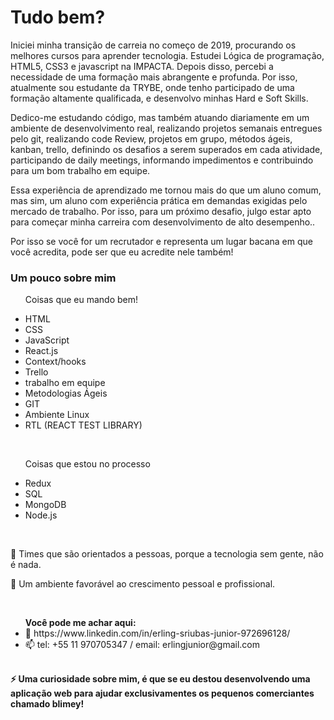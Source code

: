 <h1>Tudo bem?</h1>

<p>Iniciei minha transição de carreia no começo de 2019, procurando os melhores cursos para aprender tecnologia. Estudei Lógica de programação, HTML5, CSS3 e javascript na IMPACTA. Depois disso, percebi a necessidade de uma formação mais abrangente e profunda. Por isso, atualmente sou estudante da TRYBE, onde tenho participado de uma formação altamente qualificada, e desenvolvo minhas Hard e Soft Skills.

Dedico-me estudando código, mas também atuando diariamente em um ambiente de desenvolvimento real, realizando projetos semanais entregues pelo git, realizando code Review, projetos em grupo, métodos ágeis, kanban, trello, definindo os desafios a serem superados em cada atividade, participando de daily meetings, informando impedimentos e contribuindo para um bom trabalho em equipe.

Essa experiência de aprendizado me tornou mais do que um aluno comum, mas sim, um aluno com experiência prática em demandas exigidas pelo mercado de trabalho. Por isso,  para um próximo desafio, julgo estar apto para começar minha carreira com desenvolvimento de alto desempenho..</P>

<p>Por isso se você for um recrutador e representa um lugar bacana em que você acredita, pode ser que eu acredite nele também!</p>

<h3>Um pouco sobre mim</h3>

<ul>
  <p>Coisas que eu mando bem!</p>
  <li>HTML</li>
  <li>CSS</li>
  <li>JavaScript</li>
  <li>React.js</li>
  <li>Context/hooks</li>
  <li>Trello</li>
  <li>trabalho em equipe</li>
  <li>Metodologias Ágeis</li>
  <li>GIT</li>
  <li>Ambiente Linux</li>
  <li>RTL (REACT TEST LIBRARY)</li>
  </ul></br>
  <ul>
  <p>Coisas que estou no processo</p>
  <li>Redux</li>
  <li>SQL</li>
  <li>MongoDB</li>
  <li>Node.js</li>
  </ul></br>

<p>👯 Times que são orientados a pessoas, porque a tecnologia sem gente, não é nada.</p>
<p>🤔 Um ambiente favorável ao crescimento pessoal e profissional.</p></br>
<ul> 
  <strong>Você pode me achar aqui:</strong>
  <li>💬 https://www.linkedin.com/in/erling-sriubas-junior-972696128/</li>
  <li>📫 tel: +55 11 970705347 / email: erlingjunior@gmail.com</li>
  </ul></br>
<strong>⚡ Uma curiosidade sobre mim, é que se eu destou desenvolvendo uma aplicação web para ajudar exclusivamentes os pequenos comerciantes
chamado blimey!</strong>

